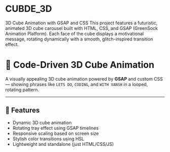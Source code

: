 # CUBDE_3D
3D Cube Animation with GSAP and CSS  This project features a futuristic, animated 3D cube carousel built with HTML, CSS, and GSAP (GreenSock Animation Platform). Each face of the cube displays a motivational message, rotating dynamically with a smooth, glitch-inspired transition effect. 
# 🎲 Code-Driven 3D Cube Animation

A visually appealing 3D cube animation powered by **GSAP** and custom CSS — showing phrases like `LETS DO`, `CODING`, and `WITH VANSH` in a looped, rotating pattern.

---

## 🧠 Features

- Dynamic 3D cube animation
- Rotating tray effect using GSAP timelines
- Responsive scaling based on screen size
- Stylish color transitions using HSL
- Lightweight and standalone (just HTML/CSS/JS)
